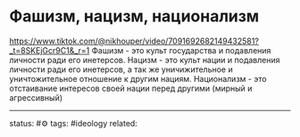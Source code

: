 # Фашизм, нацизм, национализм
https://www.tiktok.com/@nikhouper/video/7091692682149432581?_t=8SKEjGcr9C1&_r=1
Фашизм - это культ государства и подавления личности ради его инетерсов.
Нацизм - это культ нации и подавления личности ради его инетерсов, а так же уничижительное и уничтожительное отношение к другим нациям. 
Национализм - это отстаивание интересов своей нации перед другими (мирный и агрессивный)


---
status: #⚙️ 
tags: #ideology 
related: 